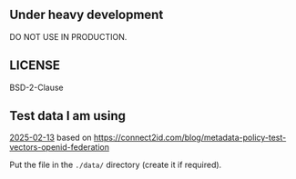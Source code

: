 ## Under heavy development

DO NOT USE IN PRODUCTION.

## LICENSE

BSD-2-Clause

## Test data I am using

[2025-02-13](https://bitbucket.org/connect2id/oauth-2.0-sdk-with-openid-connect-extensions/downloads/metadata-policy-test-vectors-2025-02-13.json) based on https://connect2id.com/blog/metadata-policy-test-vectors-openid-federation

Put the file in the `./data/` directory (create it if required).

